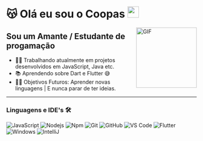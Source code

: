 # 😽 Olá eu sou o Coopas <img width="30px" src="https://media.tenor.com/images/3b388fe03da271d2674faf85eb7c3fcd/tenor.gif" />

<img align="right" alt="GIF" height="160px" src="https://media.giphy.com/media/du3J3cXyzhj75IOgvA/giphy.gif" />

## Sou um Amante / Estudante de progamação

- 👨‍💻 Trabalhando atualmente em projetos desenvolvidos em JavaScript, Java etc.
- 📚 Aprendendo sobre Dart e Flutter 😅
- 💪🏼 Objetivos Futuros: Aprender novas linguagens | E nunca parar de ter ideias.

---




### Linguagens e IDE's 🛠 

![JavaScript](https://img.shields.io/badge/-JavaScript-%23F7DF1C?style=flat-square&logo=javascript&logoColor=000000&labelColor=%23F7DF1C&color=%23FFCE5A)
![Nodejs](https://img.shields.io/badge/-Nodejs-339933?style=flat-square&logo=Node.js&logoColor=ffffff)
![Npm](https://img.shields.io/badge/-npm-CB3837?style=flat-square&logo=npm)
![Git](https://img.shields.io/badge/-Git-%23F05032?style=flat-square&logo=git&logoColor=%23ffffff)
![GitHub](https://img.shields.io/badge/-GitHub-181717?style=flat-square&logo=github)
![VS Code](http://img.shields.io/badge/-VS%20Code-007ACC?style=flat-square&logo=visual-studio-code&logoColor=ffffff)
![Flutter](https://img.shields.io/badge/Flutter-02569B?style=flat-square&logo=flutter&logoColor=white)
![Windows](http://img.shields.io/badge/-Windows-0078D6?style=flat-square&logo=windows&logoColor=ffffff)
![IntelliJ](https://img.shields.io/badge/IntelliJ_IDEA-000000.svg?style=flat-square&logo=intellij-idea&logoColor=white)

<br/>
